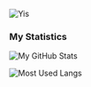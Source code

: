 ![Yis](https://user-images.githubusercontent.com/63722509/147647719-8858583d-d1a0-4245-b655-6267123e4293.gif)

### My Statistics

![My GitHub Stats](https://github-readme-stats.vercel.app/api?username=Sjoertjuh&show_icons=true&count_private=true&hide_title=true&include_all_commits=true)

![Most Used Langs](https://github-readme-stats.vercel.app/api/top-langs/?username=Sjoertjuh&layout=compact&hide_title=true)

